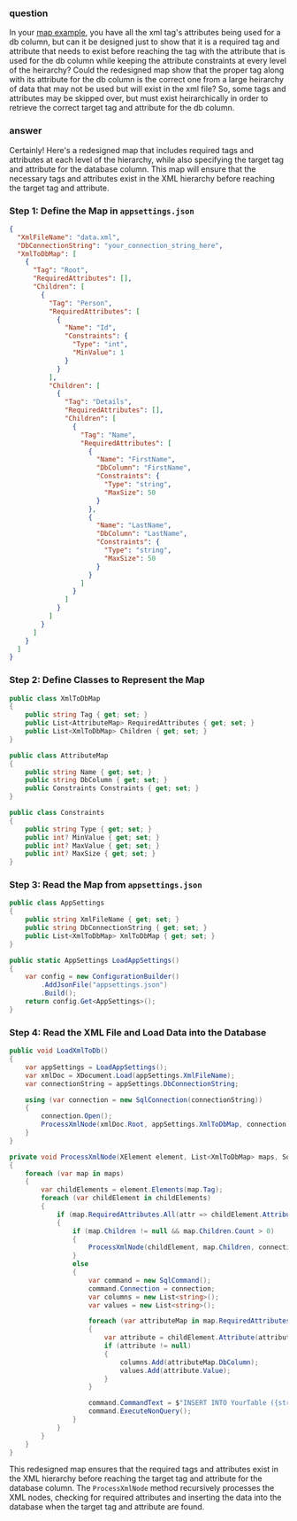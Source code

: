 ### question

In your [map example](xmltodb.md), you have all the xml tag's attributes being used for a db column, but can it be designed just to show that it is a required tag and attribute that needs to exist before reaching the tag with the attribute that is used for the db column while keeping the attribute constraints at every level of the heirarchy? Could the redesigned map show that the proper tag along with its attribute for the db column is the correct one from a large heirarchy of data that may not be used but will exist in the xml file? So, some tags and attributes may be skipped over, but must exist heirarchically in order to retrieve the correct target tag and attribute for the db column.

### answer

Certainly! Here's a redesigned map that includes required tags and attributes at each level of the hierarchy, while also specifying the target tag and attribute for the database column. This map will ensure that the necessary tags and attributes exist in the XML hierarchy before reaching the target tag and attribute.

### Step 1: Define the Map in `appsettings.json`

```json
{
  "XmlFileName": "data.xml",
  "DbConnectionString": "your_connection_string_here",
  "XmlToDbMap": [
    {
      "Tag": "Root",
      "RequiredAttributes": [],
      "Children": [
        {
          "Tag": "Person",
          "RequiredAttributes": [
            {
              "Name": "Id",
              "Constraints": {
                "Type": "int",
                "MinValue": 1
              }
            }
          ],
          "Children": [
            {
              "Tag": "Details",
              "RequiredAttributes": [],
              "Children": [
                {
                  "Tag": "Name",
                  "RequiredAttributes": [
                    {
                      "Name": "FirstName",
                      "DbColumn": "FirstName",
                      "Constraints": {
                        "Type": "string",
                        "MaxSize": 50
                      }
                    },
                    {
                      "Name": "LastName",
                      "DbColumn": "LastName",
                      "Constraints": {
                        "Type": "string",
                        "MaxSize": 50
                      }
                    }
                  ]
                }
              ]
            }
          ]
        }
      ]
    }
  ]
}
```

### Step 2: Define Classes to Represent the Map

```csharp
public class XmlToDbMap
{
    public string Tag { get; set; }
    public List<AttributeMap> RequiredAttributes { get; set; }
    public List<XmlToDbMap> Children { get; set; }
}

public class AttributeMap
{
    public string Name { get; set; }
    public string DbColumn { get; set; }
    public Constraints Constraints { get; set; }
}

public class Constraints
{
    public string Type { get; set; }
    public int? MinValue { get; set; }
    public int? MaxValue { get; set; }
    public int? MaxSize { get; set; }
}
```

### Step 3: Read the Map from `appsettings.json`

```csharp
public class AppSettings
{
    public string XmlFileName { get; set; }
    public string DbConnectionString { get; set; }
    public List<XmlToDbMap> XmlToDbMap { get; set; }
}

public static AppSettings LoadAppSettings()
{
    var config = new ConfigurationBuilder()
        .AddJsonFile("appsettings.json")
        .Build();
    return config.Get<AppSettings>();
}
```

### Step 4: Read the XML File and Load Data into the Database

```csharp
public void LoadXmlToDb()
{
    var appSettings = LoadAppSettings();
    var xmlDoc = XDocument.Load(appSettings.XmlFileName);
    var connectionString = appSettings.DbConnectionString;

    using (var connection = new SqlConnection(connectionString))
    {
        connection.Open();
        ProcessXmlNode(xmlDoc.Root, appSettings.XmlToDbMap, connection);
    }
}

private void ProcessXmlNode(XElement element, List<XmlToDbMap> maps, SqlConnection connection)
{
    foreach (var map in maps)
    {
        var childElements = element.Elements(map.Tag);
        foreach (var childElement in childElements)
        {
            if (map.RequiredAttributes.All(attr => childElement.Attribute(attr.Name) != null))
            {
                if (map.Children != null && map.Children.Count > 0)
                {
                    ProcessXmlNode(childElement, map.Children, connection);
                }
                else
                {
                    var command = new SqlCommand();
                    command.Connection = connection;
                    var columns = new List<string>();
                    var values = new List<string>();

                    foreach (var attributeMap in map.RequiredAttributes)
                    {
                        var attribute = childElement.Attribute(attributeMap.Name);
                        if (attribute != null)
                        {
                            columns.Add(attributeMap.DbColumn);
                            values.Add(attribute.Value);
                        }
                    }

                    command.CommandText = $"INSERT INTO YourTable ({string.Join(", ", columns)}) VALUES ({string.Join(", ", values)})";
                    command.ExecuteNonQuery();
                }
            }
        }
    }
}
```

This redesigned map ensures that the required tags and attributes exist in the XML hierarchy before reaching the target tag and attribute for the database column. The `ProcessXmlNode` method recursively processes the XML nodes, checking for required attributes and inserting the data into the database when the target tag and attribute are found.
